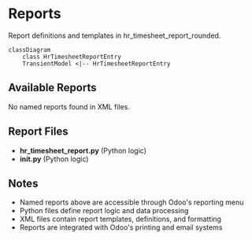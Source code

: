 # Reports

Report definitions and templates in hr_timesheet_report_rounded.

```mermaid
classDiagram
    class HrTimesheetReportEntry
    TransientModel <|-- HrTimesheetReportEntry
```

## Available Reports

No named reports found in XML files.


## Report Files

- **hr_timesheet_report.py** (Python logic)
- **__init__.py** (Python logic)

## Notes
- Named reports above are accessible through Odoo's reporting menu
- Python files define report logic and data processing
- XML files contain report templates, definitions, and formatting
- Reports are integrated with Odoo's printing and email systems
